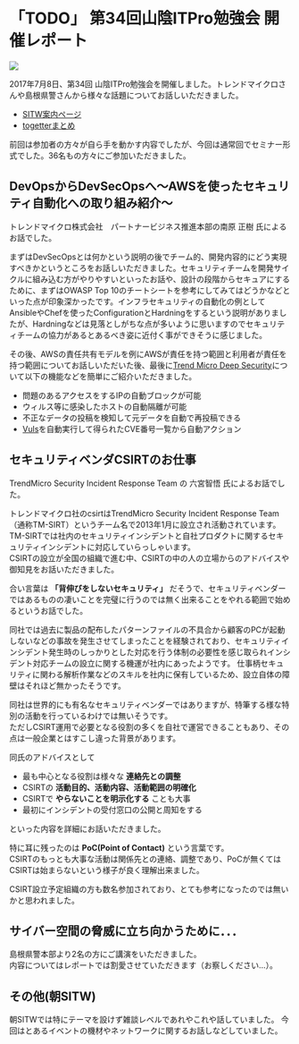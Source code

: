 # 「TODO」 第34回山陰ITPro勉強会 開催レポート

![](images/opening.jpg)

2017年7月8日、第34回 山陰ITPro勉強会を開催しました。トレンドマイクロさんや島根県警さんから様々な話題についてお話しいただきました。

* [SITW案内ページ](http://sitw.techtalk.jp/sitwinfo/info34)
* [togetterまとめ](https://togetter.com/li/1128459)

前回は参加者の方々が自ら手を動かす内容でしたが、今回は通常回でセミナー形式でした。36名もの方々にご参加いただきました。

## DevOpsからDevSecOpsへ〜AWSを使ったセキュリティ自動化への取り組み紹介〜

トレンドマイクロ株式会社　パートナービジネス推進本部の南原 正樹 氏によるお話でした。

まずはDevSecOpsとは何かという説明の後でチーム的、開発内容的にどう実現すべきかというところをお話しいただきました。セキュリティチームを開発サイクルに組み込む方がやりやすいといったお話や、設計の段階からセキュアにするために、まずはOWASP Top 10のチートシートを参考にしてみてはどうかなどといった点が印象深かったです。インフラセキュリティの自動化の例としてAnsibleやChefを使ったConfigurationとHardningをするという説明がありましたが、Hardningなどは見落としがちな点が多いように思いますのでセキュリティチームの協力があるとあるべき姿に近付く事ができそうに感じました。

その後、AWSの責任共有モデルを例にAWSが責任を持つ範囲と利用者が責任を持つ範囲についてお話しいただいた後、最後に[Trend Micro Deep Security](https://www.trendmicro.com/ja_jp/business/products/hybrid-cloud/deep-security-data-center.html)について以下の機能などを簡単にご紹介いただきました。

* 問題のあるアクセスをするIPの自動ブロックが可能
* ウィルス等に感染したホストの自動隔離が可能
* 不正なデータの投稿を検知して元データを自動で再投稿できる
* [Vuls](https://github.com/future-architect/vuls)を自動実行して得られたCVE番号一覧から自動アクション

## セキュリティベンダCSIRTのお仕事

TrendMicro Security Incident Response Team の 六宮智悟 氏によるお話でした。

トレンドマイクロ社のcsirtはTrendMicro Security Incident Response Team（通称TM-SIRT）というチーム名で2013年1月に設立され活動されています。  
TM-SIRTでは社内のセキュリティインシデントと自社プロダクトに関するセキュリティインシデントに対応していらっしゃいます。  
CSIRTの設立が全国の組織で進む中、CSIRTの中の人の立場からのアドバイスや御知見をお話いただきました。

合い言葉は **「背伸びをしないセキュリティ」** だそうで、セキュリティベンダーではあるものの凄いことを完璧に行うのでは無く出来ることをやれる範囲で始めるというお話でした。

同社では過去に製品の配布したパターンファイルの不具合から顧客のPCが起動しないなどの事故を発生させてしまったことを経験されており、セキュリティインシデント発生時のしっかりとした対応を行う体制の必要性を感じ取られインシデント対応チームの設立に関する機運が社内にあったようです。
仕事柄セキュリティに関わる解析作業などのスキルを社内に保有しているため、設立自体の障壁はそれほど無かったそうです。  

同社は世界的にも有名なセキュリティベンダーではありますが、特筆する様な特別の活動を行っているわけでは無いそうです。  
ただしCSIRT運用で必要となる役割の多くを自社で運営できることもあり、その点は一般企業とはすこし違った背景があります。

同氏のアドバイスとして

* 最も中心となる役割は様々な **連絡先との調整**
* CSIRTの **活動目的、活動内容、活動範囲の明確化**
* CSIRTで **やらないことを明示化する** ことも大事
* 最初にインシデントの受付窓口の公開と周知をする

といった内容を詳細にお話いただきました。  

特に耳に残ったのは **PoC(Point of Contact)** という言葉です。  
CSIRTのもっとも大事な活動は関係先との連絡、調整であり、PoCが無くてはCSIRTは始まらないという様子が良く理解出来ました。

CSIRT設立予定組織の方も数名参加されており、とても参考になったのでは無いかと思われました。

## サイバー空間の脅威に立ち向かうために．．．

島根県警本部より2名の方にご講演をいただきました。  
内容についてはレポートでは割愛させていただきます（お察しください...）。

## その他(朝SITW)

朝SITWでは特にテーマを設けず雑談レベルであれやこれや話していました。
今回はとあるイベントの機材やネットワークに関するお話しなどしていました。
